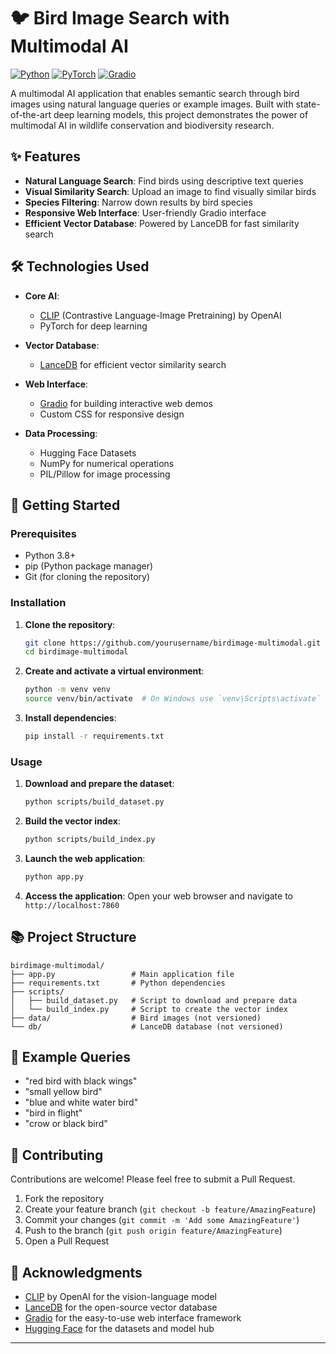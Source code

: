 # 🐦 Bird Image Search with Multimodal AI

[![Python](https://img.shields.io/badge/python-3.8%2B-blue)](https://www.python.org/)
[![PyTorch](https://img.shields.io/badge/PyTorch-2.0.0+-red)](https://pytorch.org/)
[![Gradio](https://img.shields.io/badge/Gradio-3.0+-blueviolet)](https://gradio.app/)

A multimodal AI application that enables semantic search through bird images using natural language queries or example images. Built with state-of-the-art deep learning models, this project demonstrates the power of multimodal AI in wildlife conservation and biodiversity research.


## ✨ Features

- **Natural Language Search**: Find birds using descriptive text queries
- **Visual Similarity Search**: Upload an image to find visually similar birds
- **Species Filtering**: Narrow down results by bird species
- **Responsive Web Interface**: User-friendly Gradio interface
- **Efficient Vector Database**: Powered by LanceDB for fast similarity search

## 🛠️ Technologies Used

- **Core AI**:
  - [CLIP](https://openai.com/research/clip) (Contrastive Language-Image Pretraining) by OpenAI
  - PyTorch for deep learning

- **Vector Database**:
  - [LanceDB](https://lancedb.com/) for efficient vector similarity search

- **Web Interface**:
  - [Gradio](https://gradio.app/) for building interactive web demos
  - Custom CSS for responsive design

- **Data Processing**:
  - Hugging Face Datasets
  - NumPy for numerical operations
  - PIL/Pillow for image processing

## 🚀 Getting Started

### Prerequisites

- Python 3.8+
- pip (Python package manager)
- Git (for cloning the repository)

### Installation

1. **Clone the repository**:
   ```bash
   git clone https://github.com/yourusername/birdimage-multimodal.git
   cd birdimage-multimodal
   ```

2. **Create and activate a virtual environment**:
   ```bash
   python -m venv venv
   source venv/bin/activate  # On Windows use `venv\Scripts\activate`
   ```

3. **Install dependencies**:
   ```bash
   pip install -r requirements.txt
   ```

### Usage

1. **Download and prepare the dataset**:
   ```bash
   python scripts/build_dataset.py
   ```

2. **Build the vector index**:
   ```bash
   python scripts/build_index.py
   ```

3. **Launch the web application**:
   ```bash
   python app.py
   ```

4. **Access the application**:
   Open your web browser and navigate to `http://localhost:7860`

## 📚 Project Structure

```
birdimage-multimodal/
├── app.py                 # Main application file
├── requirements.txt       # Python dependencies
├── scripts/
│   ├── build_dataset.py   # Script to download and prepare data
│   └── build_index.py     # Script to create the vector index
├── data/                  # Bird images (not versioned)
└── db/                    # LanceDB database (not versioned)
```

## 🌟 Example Queries

- "red bird with black wings"
- "small yellow bird"
- "blue and white water bird"
- "bird in flight"
- "crow or black bird"

## 🤝 Contributing

Contributions are welcome! Please feel free to submit a Pull Request.

1. Fork the repository
2. Create your feature branch (`git checkout -b feature/AmazingFeature`)
3. Commit your changes (`git commit -m 'Add some AmazingFeature'`)
4. Push to the branch (`git push origin feature/AmazingFeature`)
5. Open a Pull Request

## 🙏 Acknowledgments

- [CLIP](https://openai.com/research/clip) by OpenAI for the vision-language model
- [LanceDB](https://lancedb.com/) for the open-source vector database
- [Gradio](https://gradio.app/) for the easy-to-use web interface framework
- [Hugging Face](https://huggingface.co/) for the datasets and model hub

---
